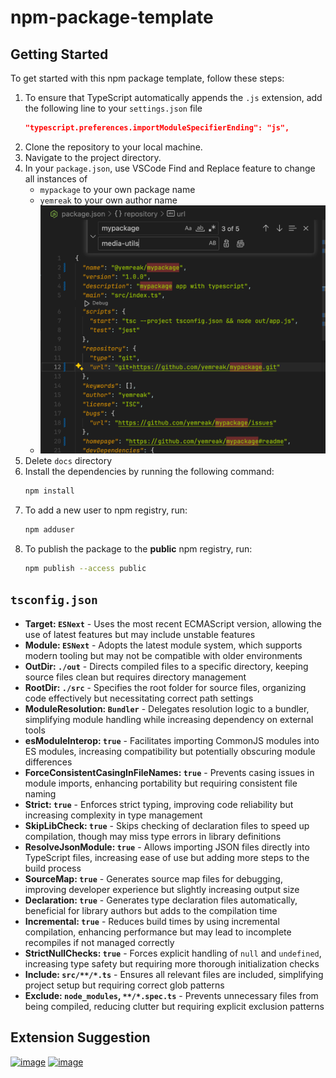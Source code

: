 # npm-package-template

## Getting Started

To get started with this npm package template, follow these steps:


1. To ensure that TypeScript automatically appends the `.js` extension, add the following line to your `settings.json` file
	```json
   	"typescript.preferences.importModuleSpecifierEnding": "js",
 	```
3. Clone the repository to your local machine.
4. Navigate to the project directory.
5. In your `package.json`, use VSCode Find and Replace feature to change all instances of 
	- `mypackage` to your own package name
	- `yemreak` to your own author name
	- ![alt text](assets/SCR-20240427-qoxk.png)
6. Delete `docs` directory
7. Install the dependencies by running the following command:
	```zsh
	npm install
	```
8. To add a new user to npm registry, run:
	```zsh
	npm adduser
	```
9. To publish the package to the **public** npm registry, run:
	```zsh
	npm publish --access public
	```
## `tsconfig.json`

- **Target: `ESNext`** - Uses the most recent ECMAScript version, allowing the use of latest features but may include unstable features
- **Module: `ESNext`** - Adopts the latest module system, which supports modern tooling but may not be compatible with older environments
- **OutDir: `./out`** - Directs compiled files to a specific directory, keeping source files clean but requires directory management
- **RootDir: `./src`** - Specifies the root folder for source files, organizing code effectively but necessitating correct path settings
- **ModuleResolution: `Bundler`** - Delegates resolution logic to a bundler, simplifying module handling while increasing dependency on external tools
- **esModuleInterop: `true`** - Facilitates importing CommonJS modules into ES modules, increasing compatibility but potentially obscuring module differences
- **ForceConsistentCasingInFileNames: `true`** - Prevents casing issues in module imports, enhancing portability but requiring consistent file naming
- **Strict: `true`** - Enforces strict typing, improving code reliability but increasing complexity in type management
- **SkipLibCheck: `true`** - Skips checking of declaration files to speed up compilation, though may miss type errors in library definitions
- **ResolveJsonModule: `true`** - Allows importing JSON files directly into TypeScript files, increasing ease of use but adding more steps to the build process
- **SourceMap: `true`** - Generates source map files for debugging, improving developer experience but slightly increasing output size
- **Declaration: `true`** - Generates type declaration files automatically, beneficial for library authors but adds to the compilation time
- **Incremental: `true`** - Reduces build times by using incremental compilation, enhancing performance but may lead to incomplete recompiles if not managed correctly
- **StrictNullChecks: `true`** - Forces explicit handling of `null` and `undefined`, increasing type safety but requiring more thorough initialization checks
- **Include: `src/**/*.ts`** - Ensures all relevant files are included, simplifying project setup but requiring correct glob patterns
- **Exclude: `node_modules`, `**/*.spec.ts`** - Prevents unnecessary files from being compiled, reducing clutter but requiring explicit exclusion patterns

## Extension Suggestion

[<img width="335" alt="image" src="https://github.com/yemreak/npm-package-template/assets/49655146/15ecbe73-3a59-4680-a227-c7a251fb878f">](https://marketplace.visualstudio.com/items?itemName=vespa-dev-works.jestRunIt)
[<img width="335" alt="image" src="https://github.com/yemreak/npm-package-template/assets/49655146/5f0d58f1-08cb-46ef-a39e-077f91d96aa6">](https://marketplace.visualstudio.com/items?itemName=yemreak.mindease-vscode-theme)


